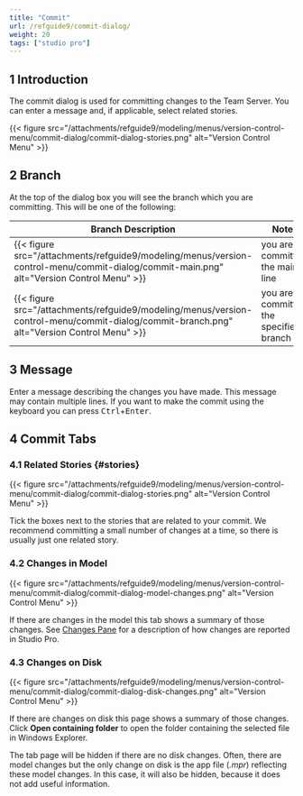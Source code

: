 ```yaml
---
title: "Commit"
url: /refguide9/commit-dialog/
weight: 20
tags: ["studio pro"]
---
```


## 1 Introduction

The commit dialog is used for committing changes to the Team Server. You can enter a message and, if applicable, select related stories.

{{< figure src="/attachments/refguide9/modeling/menus/version-control-menu/commit-dialog/commit-dialog-stories.png" alt="Version Control Menu" >}}

## 2 Branch

At the top of the dialog box you will see the branch which you are committing. This will be one of the following:

| Branch Description | Notes |
| --- | --- |
| {{< figure src="/attachments/refguide9/modeling/menus/version-control-menu/commit-dialog/commit-main.png" alt="Version Control Menu" >}} |  you are committing the main line |
| {{< figure src="/attachments/refguide9/modeling/menus/version-control-menu/commit-dialog/commit-branch.png" alt="Version Control Menu" >}} |  you are committing the specified branch |

## 3 Message

Enter a message describing the changes you have made. This message may contain multiple lines. If you want to make the commit using the keyboard you can press <kbd>Ctrl</kbd>+<kbd>Enter</kbd>.

## 4 Commit Tabs

### 4.1 Related Stories {#stories}

{{< figure src="/attachments/refguide9/modeling/menus/version-control-menu/commit-dialog/commit-dialog-stories.png" alt="Version Control Menu" >}}

Tick the boxes next to the stories that are related to your commit. We recommend committing a small number of changes at a time, so there is usually just one related story.

### 4.2 Changes in Model

{{< figure src="/attachments/refguide9/modeling/menus/version-control-menu/commit-dialog/commit-dialog-model-changes.png" alt="Version Control Menu" >}}

If there are changes in the model this tab shows a summary of those changes. See [Changes Pane](/refguide9/changes-pane/) for a description of how changes are reported in Studio Pro.

### 4.3 Changes on Disk

{{< figure src="/attachments/refguide9/modeling/menus/version-control-menu/commit-dialog/commit-dialog-disk-changes.png" alt="Version Control Menu" >}}

If there are changes on disk this page shows a summary of those changes. Click **Open containing folder** to open the folder containing the selected file in Windows Explorer.

The tab page will be hidden if there are no disk changes. Often, there are model changes but the only change on disk is the app file (*.mpr*) reflecting these model changes. In this case, it will also be hidden, because it does not add useful information.
